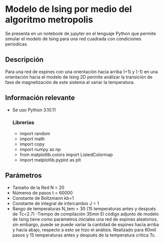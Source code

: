 # Modelo de Ising por medio del algoritmo metropolis

Se presenta en un notebook de jupyter en el lenguaje Python que permite simular el modelo de Ising para una red cuadrada con condiciones periodicas.

## Descripción

Para una red de espines con una orientación hacia arriba (+1) y (-1) en una orientación hacia el modelo de Ising 2D permite análizar la transición de fase de magnetización de este sistema al variar la temperatura.

## Información relevante
- Se uso Python 3.10.11 
  ### Librerias
  - import random
  - import math
  - import copy
  - import numpy as np
  - from matplotlib.colors import ListedColormap
  - import matplotlib.pyplot as plt
## Parámetros
  - Tamaño de la Red N = 20
  - Números de pasos t = 60000
  - Constante de Boltzmann kb=1
  - Constante de integral de intercambio J = 1
  - Rango de temperaturas N_tem = 30
    (15 temperaturas antes y después de Tc=2.7)
    -Tiempo de compilación 35min
El código adjunto de modelo de Ising tiene como parámetros iniciales una red de espines aleatorios. sin embargo, puede se puede variar la cantidad de espines hacia arriba y hacia abajo, respecto a esto se hizo el análisis.  Realizado para 60mil pasos y 15 temperaturas antes y después de la temperatura critica Tc.

